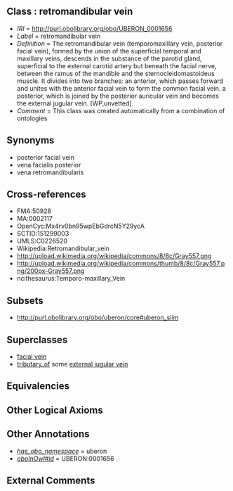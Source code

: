 
## Class : retromandibular vein

 * *IRI* = http://purl.obolibrary.org/obo/UBERON_0001656
 * *Label* = retromandibular vein
 * *Definition* = The retromandibular vein (temporomaxillary vein, posterior facial vein), formed by the union of the superficial temporal and maxillary veins, descends in the substance of the parotid gland, superficial to the external carotid artery but beneath the facial nerve, between the ramus of the mandible and the sternocleidomastoideus muscle. It divides into two branches: an anterior, which passes forward and unites with the anterior facial vein to form the common facial vein. a posterior, which is joined by the posterior auricular vein and becomes the external jugular vein. [WP,unvetted].
 * *Comment* = This class was created automatically from a combination of ontologies

## Synonyms

 * posterior facial vein
 * vena facialis posterior
 * vena retromandibularis

## Cross-references

 * FMA:50928
 * MA:0002117
 * OpenCyc:Mx4rv0bn95wpEbGdrcN5Y29ycA
 * SCTID:151299003
 * UMLS:C0226520
 * Wikipedia:Retromandibular_vein
 * http://upload.wikimedia.org/wikipedia/commons/8/8c/Gray557.png
 * http://upload.wikimedia.org/wikipedia/commons/thumb/8/8c/Gray557.png/200px-Gray557.png
 * ncithesaurus:Temporo-maxillary_Vein

## Subsets

 * http://purl.obolibrary.org/obo/uberon/core#uberon_slim

## Superclasses

 * [facial vein](../../UBERON/53/UBERON_0001653.md)
 * [tributary_of](../../core#tributary/of/core#tributary_of.md) some [external jugular vein](../../UBERON/01/UBERON_0001101.md)

## Equivalencies


## Other Logical Axioms


## Other Annotations

 * *[has_obo_namespace](../../ce/oboInOwl#hasOBONamespace.md)* = uberon
 * *[oboInOwl#id](../../id/oboInOwl#id.md)* = UBERON:0001656

## External Comments

